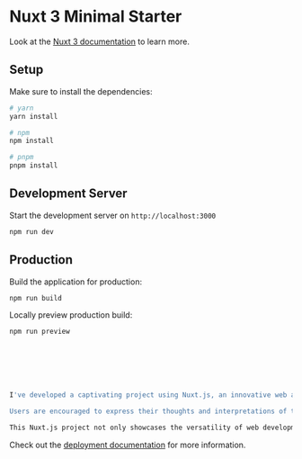 


# Nuxt 3 Minimal Starter

Look at the [Nuxt 3 documentation](https://nuxt.com/docs/getting-started/introduction) to learn more.

## Setup

Make sure to install the dependencies:

```bash
# yarn
yarn install

# npm
npm install

# pnpm
pnpm install
```

## Development Server

Start the development server on `http://localhost:3000`

```bash
npm run dev
```

## Production

Build the application for production:

```bash
npm run build
```

Locally preview production build:


```bash
npm run preview







I've developed a captivating project using Nuxt.js, an innovative web application framework, that offers users an interactive and engaging experience centered around Southeast Asian (SEA) nations. The project begins by presenting users with a visually appealing interface featuring tiles representing various SEA nations. Upon selecting a nation, users are seamlessly transitioned to the next page where they encounter a dynamically rendered GIF. The uniqueness of the project lies in its approach to user interaction, as it prompts individuals to describe the content of the GIF using their native language.

Users are encouraged to express their thoughts and interpretations of the animated content in a personalized and culturally significant manner. The platform fosters linguistic diversity by allowing users to convey their perceptions in their native languages. Each user's responses are then thoughtfully cataloged and displayed below the interactive interface, creating a rich tapestry of diverse perspectives on the visual content.

This Nuxt.js project not only showcases the versatility of web development but also celebrates the cultural diversity of the Southeast Asian region. Through this engaging and interactive experience, users can connect, share, and appreciate the wealth of linguistic and cultural nuances that make each SEA nation distinctive.

```

Check out the [deployment documentation](https://nuxt.com/docs/getting-started/deployment) for more information.
